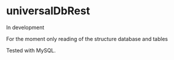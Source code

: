 # universalDbRest

In development

For the moment only reading of the structure database and tables

Tested with MySQL.